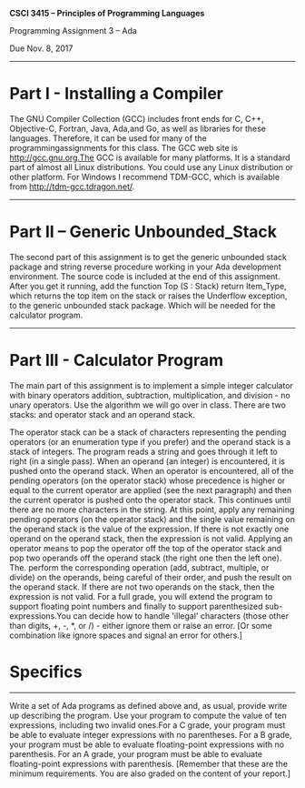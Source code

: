 **CSCI 3415 – Principles of Programming Languages**

Programming Assignment 3 – Ada

Due Nov. 8, 2017 

-----------------
# Part I - Installing a Compiler 

> 
The GNU Compiler Collection (GCC) includes front ends for C, C++, Objective-C, Fortran, Java, Ada,and Go, as well as libraries for these languages. Therefore, it can be used for many of the programmingassignments for this class. The GCC web site is http://gcc.gnu.org.The GCC is available for many platforms. It is a standard part of almost all Linux distributions. You could use any Linux distribution or other platform. For Windows I recommend TDM-GCC, which is available from http://tdm-gcc.tdragon.net/. 
>

-----------------

# Part II – Generic Unbounded_Stack 

The second part of this assignment is to get the generic unbounded stack package and string reverse procedure working in your Ada development environment. The source code is included at the end of this assignment. After you get it running, add the function Top (S : Stack) return Item_Type, which returns the top item on the stack or raises the Underflow exception, to the generic unbounded stack package. Which will be needed for the calculator program.

-----------------

# Part III - Calculator Program

The main part of this assignment is to implement a simple integer calculator with binary operators  addition, subtraction, multiplication, and division - no unary operators. Use the algorithm we will go over in class. There are two stacks: and operator stack and an operand stack. 

> 
The operator stack can be a stack of characters representing the pending operators (or an enumeration type if you prefer) and the operand stack is a stack of integers. 
The program reads a string and goes through it left to right (in a single pass). When an operand (an integer) is encountered, it is pushed onto the operand stack.
When an operator is encountered, all of the pending operators (on the operator stack) whose precedence is higher or equal to the current operator are applied (see the next paragraph) and then the current operator is pushed onto the operator stack. This continues until there are no more characters in the string. At this point, apply any remaining pending operators (on the operator stack) and the single value remaining on the operand stack is the value of the expression. 
If there is not exactly one operand on the operand stack, then the expression is not valid. 
Applying an operator means to pop the operator off the top of the operator stack and pop two operands off the operand stack (the right one then the left one). The. perform the corresponding operation (add, subtract, multiple, or divide) on the operands, being careful of their order, and push the result on the operand stack. 
If there are not two operands on the stack, then the expression is not valid. 
For a full grade, you will extend the program to support floating point numbers and finally to support parenthesized sub-expressions.You can decide how to handle 'illegal' characters (those other than digits, +, -, *, or /) - either ignore them or raise an error. [Or some combination like ignore spaces and signal an error for others.]
> 


# Specifics 

-----------------
Write a set of Ada programs as defined above and, as usual, provide write up describing the program.
Use your program to compute the value of ten expressions, including two invalid ones.For a C grade, your program must be able to evaluate integer expressions with no parentheses. For a B grade, your program must be able to evaluate floating-point expressions with no parenthesis. For an A grade, your program must be able to evaluate floating-point expressions with parenthesis. [Remember that these are the minimum requirements. You are also graded on the content of your report.]



